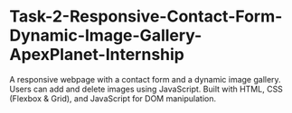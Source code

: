 # Task-2-Responsive-Contact-Form-Dynamic-Image-Gallery-ApexPlanet-Internship
A responsive webpage with a contact form and a dynamic image gallery. Users can add and delete images using JavaScript. Built with HTML, CSS (Flexbox &amp; Grid), and JavaScript for DOM manipulation.
